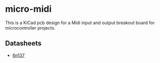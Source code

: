 # micro-midi

This is a KiCad pcb design for a Midi input and output breakout board for microcontroller projects.

## Datasheets
- [6n137](https://www.vishay.com/docs/84732/6n137.pdf)
